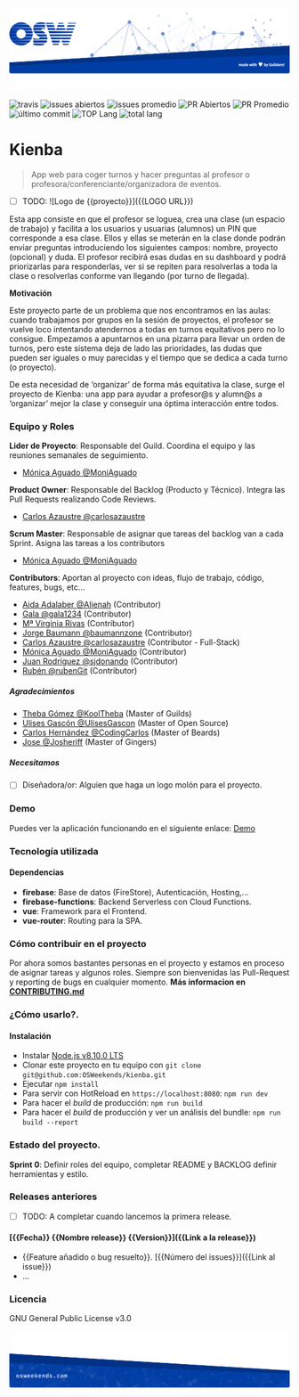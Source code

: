 ![header](./docs/img/OSW-project-GitHub-template-header.jpg)


![travis](https://img.shields.io/travis/OSWeekends/kienba.svg)
![issues abiertos](https://img.shields.io/github/issues/OSWeekends/kienba.svg)
![issues promedio](https://img.shields.io/issuestats/i/github/OSWeekends/kienba.svg)
![PR Abiertos](https://img.shields.io/github/issues-pr/OSWeekends/kienba.svg)
![PR Promedio](https://img.shields.io/issuestats/p/github/OSWeekends/kienba.svg)
![último commit](https://img.shields.io/github/last-commit/OSWeekends/kienba/master.svg)
![TOP Lang](https://img.shields.io/github/languages/top/OSWeekends/kienba.svg)
![total lang](https://img.shields.io/github/languages/count/OSWeekends/kienba.svg)

# Kienba

> App web para coger turnos y hacer preguntas al profesor o profesora/conferenciante/organizadora de eventos.

- [ ] TODO: ![Logo de {{proyecto}}]({{LOGO URL}})

Esta app consiste en que el profesor se loguea, crea una clase (un espacio de trabajo) y facilita a los usuarios y usuarias (alumnos) un PIN que corresponde a esa clase. Ellos y ellas se meterán en la clase donde podrán enviar preguntas introduciendo los siguientes campos: nombre, proyecto (opcional) y duda.  El profesor recibirá esas dudas en su dashboard y podrá priorizarlas para responderlas, ver si se repiten para resolverlas a toda la clase o resolverlas conforme van llegando (por turno de llegada).

**Motivación**

Este proyecto parte de un problema que nos encontramos en las aulas: cuando trabajamos por grupos en la sesión de proyectos, el profesor se vuelve loco intentando atendernos a todas en turnos equitativos pero no lo consigue. Empezamos a apuntarnos en una pizarra para llevar un orden de turnos, pero este sistema deja de lado las prioridades, las dudas que pueden ser iguales o muy parecidas y el tiempo que se dedica a cada turno (o proyecto).

De esta necesidad de ‘organizar’ de forma más equitativa la clase, surge el proyecto de Kienba: una app para ayudar a profesor@s y alumn@s a ‘organizar’ mejor la clase y conseguir una óptima interacción entre todos.


### Equipo y Roles

**Lider de Proyecto**:
Responsable del Guild. Coordina el equipo y las reuniones semanales de seguimiento.
- [Mónica Aguado @MoniAguado](//github.com/MoniAguado/)

**Product Owner**:
Responsable del Backlog (Producto y Técnico). Integra las Pull Requests realizando Code Reviews.
- [Carlos Azaustre @carlosazaustre](//github.com/carlosazaustre)

**Scrum Master**:
Responsable de asignar que tareas del backlog van a cada Sprint. Asigna las tareas a los contributors
- [Mónica Aguado @MoniAguado](//github.com/MoniAguado/)

**Contributors**:
Aportan al proyecto con ideas, flujo de trabajo, código, features, bugs, etc...
 - [Aida Adalaber @Alienah](//github.com/Alienah) (Contributor)
 - [Gala @gala1234](//github.com/gala1234) (Contributor)
 - [Mª Virginia Rivas](//github.com/mariav53) (Contributor)
 - [Jorge Baumann @baumannzone](//github.com/baumannzone) (Contributor)
 - [Carlos Azaustre @carlosazaustre](//github.com/carlosazaustre) (Contributor - Full-Stack)
 - [Mónica Aguado @MoniAguado](//github.com/MoniAguado/) (Contributor)
 - [Juan Rodríguez @sjdonando](https://github.com/sjdonado) (Contributor)
 - [Rubén @rubenGit](//github.com/rubenGit) (Contributor)

##### Agradecimientos

 - [Theba Gómez @KoolTheba](//github.com/KoolTheba) (Master of Guilds)
 - [Ulises Gascón @UlisesGascon](github.com/UlisesGascon) (Master of Open Source)
 - [Carlos Hernández @CodingCarlos](//github.com/CodingCarlos) (Master of Beards)
 - [Jose @Josheriff](//github.com/Josheriff) (Master of Gingers)

##### Necesitamos

 - [ ] Diseñadora/or: Alguien que haga un logo molón para el proyecto.

### Demo

Puedes ver la aplicación funcionando en el siguiente enlace: [Demo](https://kienba-ec5bf.firebaseapp.com)

### Tecnología utilizada

#### Dependencias

- **firebase**: Base de datos (FireStore), Autenticación, Hosting,...
- **firebase-functions**: Backend Serverless con Cloud Functions.
- **vue**: Framework para el Frontend.
- **vue-router**: Routing para la SPA.

### Cómo contribuir en el proyecto

Por ahora somos bastantes personas en el proyecto y estamos en proceso de asignar tareas y algunos roles.
Siempre son bienvenidas las Pull-Request y reporting de bugs en cualquier momento.
**Más informacion en [CONTRIBUTING.md](CONTRIBUTING.md)**

### ¿Cómo usarlo?.
#### Instalación

* Instalar [Node.js v8.10.0 LTS](https://nodejs.org/en/)
* Clonar este proyecto en tu equipo con `git clone git@github.com:OSWeekends/kienba.git`
* Ejecutar `npm install`
* Para servir con HotReload en `https://localhost:8080`: `npm run dev`
* Para hacer el *build* de producción: `npm run build`
* Para hacer el *build* de producción y ver un análisis del bundle: `npm run build --report`

### Estado del proyecto.

**Sprint 0**: Definir roles del equipo, completar README y BACKLOG definir herramientas y estilo.

### Releases anteriores

- [ ] TODO: A completar cuando lancemos la primera release.
#### [{{Fecha}} {{Nombre release}} {{Version}}]({{Link a la release}})
- {{Feature añadido o bug resuelto}}. [{{Número del issues}}]({{Link al issue}})
- ...

### Licencia
GNU General Public License v3.0


![footer](./docs/img/OSW-project-GitHub-template-footer.jpg)
